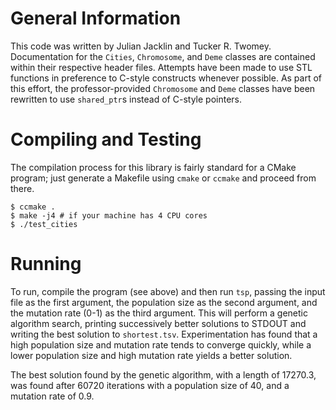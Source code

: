 # General Information
This code was written by Julian Jacklin and Tucker R. Twomey.
Documentation for the `Cities`, `Chromosome`, and `Deme` classes are contained
within their respective header files.
Attempts have been made to use STL functions in preference to C-style constructs
whenever possible.
As part of this effort, the professor-provided `Chromosome` and `Deme` classes
have been rewritten to use `shared_ptr`s instead of C-style pointers.

# Compiling and Testing
The compilation process for this library is fairly standard for a CMake program;
just generate a Makefile using `cmake` or `ccmake` and proceed
from there.
```
$ ccmake .
$ make -j4 # if your machine has 4 CPU cores
$ ./test_cities
```

# Running
To run, compile the program (see above) and then run `tsp`, passing the input
file as the first argument, the population size as the second argument, and the
mutation rate (0-1) as the third argument.
This will perform a genetic algorithm search,
printing successively better solutions to STDOUT and writing the best solution
to `shortest.tsv`.
Experimentation has found that a high population size and mutation rate tends
to converge quickly, while a lower population size and high mutation rate yields
a better solution.

The best solution found by the genetic algorithm, with a length of 17270.3,
was found after 60720 iterations with a population size of 40, and a mutation
rate of 0.9.
